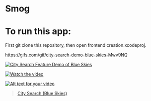 # Smog

# To run this app:

First git clone this repository, then open frontend creation.xcodeproj.


https://gifs.com/gif/city-search-demo-blue-skies-Mwv9NQ


[![City Search Feature Demo of Blue Skies](https://gifs.com/gif/city-search-demo-blue-skies-Mwv9NQ)](https://gifs.com/gif/city-search-demo-blue-skies-Mwv9NQ)


[![Watch the video](https://i.imgur.com/vKb2F1B.png)](https://youtu.be/vt5fpE0bzSY)


[![Alt text for your video](doc/gifName.gif)](https://www.youtube.com/watch?v=VIDEO-ID)

<blockquote class="imgur-embed-pub" lang="en" data-id="a/BzdHMCE"><a href="//imgur.com/a/BzdHMCE">City Search (Blue Skies)</a></blockquote>
